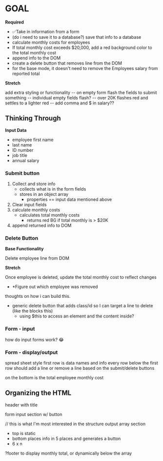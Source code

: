 # **GOAL**

**Required**
- ✅Take in information from a form
- (do i need to save it to a database?) save that info to a database
- calculate monthly costs for employees
- If total monthly cost exceeds $20,000, add a red background color to the total monthly cost
- append info to the DOM
- create a delete button that removes line from the DOM
- for the base mode, it doesn't need to remove the Employees salary from reported total

**Stretch**

add extra styling or functionality
-- on empty form flash the fields to submit something
-- individual empty fields flash?
-- over 20K flashes red and settles to a lighter red
-- add comma and $ in salary??

## **Thinking Through**

**Input Data**
- employee first name
- last name
- ID number
- job title
- annual salary

### **Submit button**

1. Collect and store info
   - collects what is in the form fields
   - stores in an object array
     - properties == input data mentioned above
2. Clear input fields
3. calculate monthly costs
   - calculates total monthly costs
     - returns red BG if total monthly is > $20K
4. append returned info to DOM

### **Delete Button**

**Base Functionality**

Delete employee line from DOM

**Stretch**

Once employee is deleted, update the total monthly cost to reflect changes

- \*Figure out which employee was removed

thoughts on how i can build this.

- generic delete button that adds class/id so I can target a line to delete (like the blocks this)
  - using $this to access an element and the content inside?

### **Form - input**

how do input forms work? 😂

### **Form - display/output**

spread sheet style
first row is data names and info
every row below the first row should add a line or remove a line based on the submit/delete buttons

on the bottom is the total employee monthly cost

## Organizing the HTML

header with title

form input section w/ button

// this is what I'm most interested in the structure
output array section
- top is static
- bottom places info in 5 places and generates a button 
- 6 x n

?footer to display monthly total, or dynamically below the array
